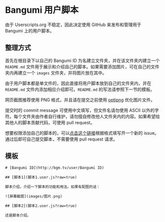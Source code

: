 # Bangumi 用户脚本

由于 Userscripts.org 不稳定，因此决定使用 GitHub 来发布和管理用于 Bangumi 上的用户脚本。

## 整理方式

首先在根目录下以自己的 Bangumi ID 为名建立文件夹，并在该文件夹内建立一个 `README.md` 文件用于展示和介绍自己的脚本。如果需要添加图片，可在自己的文件夹内再建立一个 `images` 文件夹，并将图片放在其中。

由于用户脚本都是单文件的，因此直接将用户脚本放到自己的文件夹内，并在 `README.md` 文件内添加相应介绍即可。`README.md` 的写法请参照下一节的模板。

网页截图推荐使用 PNG 格式，并且请在提交之前使用 [optipng](http://optipng.sourceforge.net/) 优化图片文件。

提交时的 commit message 可使用中文填写，但文件名请勿使用 ASCII 以外的字符。每个文件夹由作者自行维护，请勿擅自修改他人文件夹内的内容。如果希望给其他人的脚本贡献代码，可使用 pull request。

想要权限添加自己的脚本的，可以[点击这个链接](https://github.com/bangumi/scripts/issues/new?labels=%E6%B7%BB%E5%8A%A0%E6%9D%83%E9%99%90&title=%E6%B7%BB%E5%8A%A0%E5%86%99%E5%85%A5%E6%9D%83%E9%99%90%E7%BB%99%20[[Bangumi%E7%94%A8%E6%88%B7%E5%90%8D]])根据格式填写开一个新的 issue。通过后即可自己提交脚本，不需要使用 pull request 请求。

## 模板

```
# [Bangumi ID](http://bgm.tv/user/Bangumi ID)

## [脚本1](脚本1.user.js?raw=true)

脚本介绍，介绍一下脚本的功能和用法。如果有配图的话：

![屏幕截图](images/图片.png)

## [脚本2](脚本2.user.js?raw=true)

还是脚本介绍。
```
